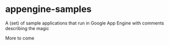 # appengine-samples
A (set) of sample applications that run in Google App Engine with comments describing the magic

More to come
